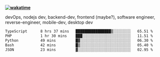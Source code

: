 **[![wakatime](https://wakatime.com/badge/user/87646243-158a-4241-a3cb-668e1fa2dbb8.svg)](https://wakatime.com/@87646243-158a-4241-a3cb-668e1fa2dbb8?style=plastic)**


devOps, nodejs dev, backend-dev, frontend (maybe?), software engineer, reverse-engineer, mobile-dev, desktop dev

<!--START_SECTION:waka-->

```txt
TypeScript      8 hrs 37 mins   ████████████████▒░░░░░░░░   65.51 %
PHP             1 hr 30 mins    ███░░░░░░░░░░░░░░░░░░░░░░   11.51 %
Python          49 mins         █▓░░░░░░░░░░░░░░░░░░░░░░░   06.30 %
Bash            42 mins         █▒░░░░░░░░░░░░░░░░░░░░░░░   05.40 %
JSON            23 mins         ▓░░░░░░░░░░░░░░░░░░░░░░░░   02.95 %
```

<!--END_SECTION:waka-->
